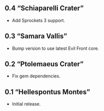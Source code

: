 ## 0.4 “Schiaparelli Crater”

* Add Sprockets 3 support.

## 0.3 “Samara Vallis”

* Bump version to use latest Evil Front core.

## 0.2 “Ptolemaeus Crater”

* Fix gem dependencies.

## 0.1 “Hellespontus Montes”

* Initial release.
